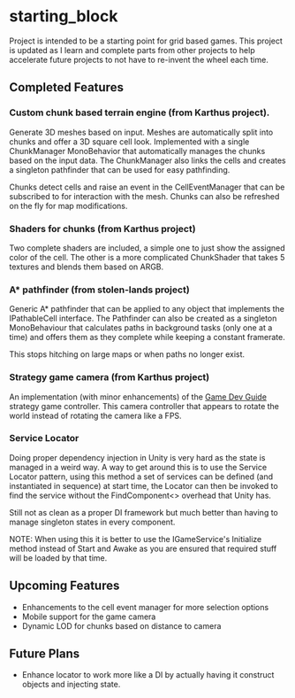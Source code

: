 # starting_block
Project is intended to be a starting point for grid based games.  This project is updated as I learn and complete parts from other projects to help accelerate future projects to not have to re-invent the wheel each time.

## Completed Features

### Custom chunk based terrain engine (from Karthus project).  

Generate 3D meshes based on input.  Meshes are automatically split into chunks and offer a 3D square cell look.  Implemented with a single ChunkManager MonoBehavior that automatically manages the chunks based on the input data.  The ChunkManager also links the cells and creates a singleton pathfinder that can be used for easy pathfinding.

Chunks detect cells and raise an event in the CellEventManager that can be subscribed to for interaction with the mesh.  Chunks can also be refreshed on the fly  for map modifications.

### Shaders for chunks (from Karthus project)

Two complete shaders are included, a simple one to just show the assigned color of the cell.  The other is a more complicated ChunkShader that takes 5 textures and blends them based on ARGB.

### A* pathfinder (from stolen-lands project)

Generic A* pathfinder that can be applied to any object that implements the IPathableCell interface.  The Pathfinder can also be created as a singleton MonoBehaviour that calculates paths in background tasks (only one at a time) and offers them as they complete while keeping a constant framerate.  

This stops hitching on large maps or when paths no longer exist.

### Strategy game camera (from Karthus project)

An implementation (with minor enhancements) of the [Game Dev Guide](https://www.youtube.com/watch?v=rnqF6S7PfFA) strategy game controller.  This camera controller that appears to rotate the world instead of rotating the camera like a FPS.

### Service Locator

Doing proper dependency injection in Unity is very hard as the state is managed in a weird way.  A way to get around this is to use the Service Locator pattern, using this method a set of services can be defined (and instantiated in sequence) at start time, the Locator can then be invoked to find the service without the FindComponent<> overhead that Unity has. 

Still not as clean as a proper DI framework but much better than having to manage singleton states in every component.  

NOTE: When using this it is better to use the IGameService's Initialize method instead of Start and Awake as you are ensured that required stuff will be loaded by that time.

## Upcoming Features

- Enhancements to the cell event manager for more selection options
- Mobile support for the game camera
- Dynamic LOD for chunks based on distance to camera

## Future Plans

- Enhance locator to work more like a DI by actually having it construct objects and injecting state.

